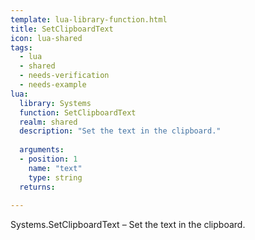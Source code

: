 ```yaml
---
template: lua-library-function.html
title: SetClipboardText
icon: lua-shared
tags:
  - lua
  - shared
  - needs-verification
  - needs-example
lua:
  library: Systems
  function: SetClipboardText
  realm: shared
  description: "Set the text in the clipboard."
  
  arguments:
  - position: 1
    name: "text"
    type: string
  returns:
    
---
```


<div class="lua__search__keywords">
Systems.SetClipboardText &#x2013; Set the text in the clipboard.
</div>

